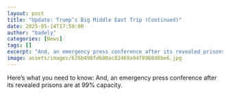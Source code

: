 ```yaml
---
layout: post
title: "Update: Trump’s Big Middle East Trip (Continued)"
date: 2025-05-14T17:59:00
author: "badely"
categories: [News]
tags: []
excerpt: "And, an emergency press conference after its revealed prisons are at 99% capacity."
image: assets/images/676b498fd600ac82469a94f8968d8be6.jpg
---
```


Here’s what you need to know: And, an emergency press conference after its revealed prisons are at 99% capacity.

